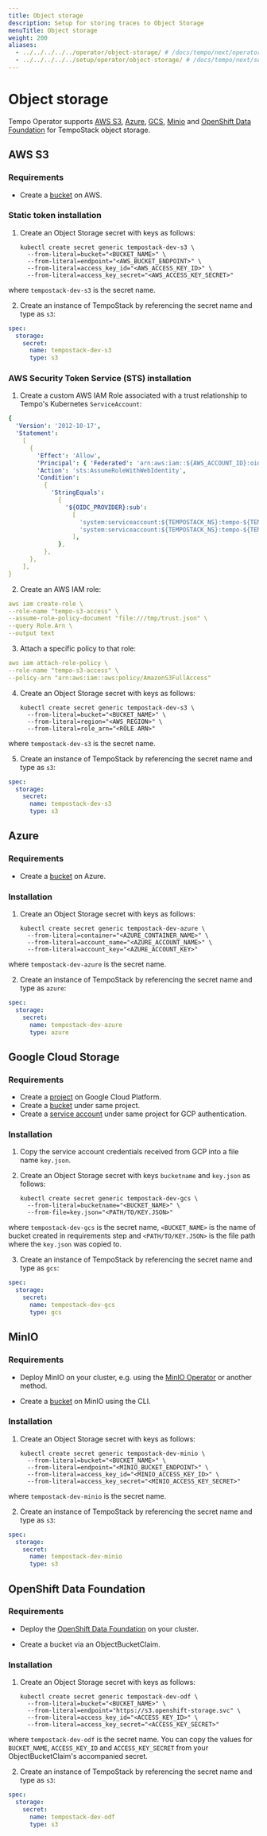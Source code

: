 ```yaml
---
title: Object storage
description: Setup for storing traces to Object Storage
menuTitle: Object storage
weight: 200
aliases:
  - ../../../../../operator/object-storage/ # /docs/tempo/next/operator/object-storage/
  - ../../../../../setup/operator/object-storage/ # /docs/tempo/next/setup/operator/object-storage/
---
```


# Object storage

Tempo Operator supports [AWS S3](https://aws.amazon.com/), [Azure](https://azure.microsoft.com), [GCS](https://cloud.google.com/), [Minio](https://min.io/) and [OpenShift Data Foundation](https://www.redhat.com/en/technologies/cloud-computing/openshift-data-foundation) for TempoStack object storage.

## AWS S3

### Requirements

- Create a [bucket](https://docs.aws.amazon.com/AmazonS3/latest/userguide/create-bucket-overview.html) on AWS.

### Static token installation

1. Create an Object Storage secret with keys as follows:

   ```console
   kubectl create secret generic tempostack-dev-s3 \
     --from-literal=bucket="<BUCKET_NAME>" \
     --from-literal=endpoint="<AWS_BUCKET_ENDPOINT>" \
     --from-literal=access_key_id="<AWS_ACCESS_KEY_ID>" \
     --from-literal=access_key_secret="<AWS_ACCESS_KEY_SECRET>"
   ```

where `tempostack-dev-s3` is the secret name.

2. Create an instance of TempoStack by referencing the secret name and type as `s3`:

```yaml
spec:
  storage:
    secret:
      name: tempostack-dev-s3
      type: s3
```

### AWS Security Token Service (STS) installation

1. Create a custom AWS IAM Role associated with a trust relationship to Tempo's Kubernetes `ServiceAccount`:

```yaml
{
  'Version': '2012-10-17',
  'Statement':
    [
      {
        'Effect': 'Allow',
        'Principal': { 'Federated': 'arn:aws:iam::${AWS_ACCOUNT_ID}:oidc-provider/${OIDC_PROVIDER}' },
        'Action': 'sts:AssumeRoleWithWebIdentity',
        'Condition':
          {
            'StringEquals':
              {
                '${OIDC_PROVIDER}:sub':
                  [
                    'system:serviceaccount:${TEMPOSTACK_NS}:tempo-${TEMPOSTACK_NAME}',
                    'system:serviceaccount:${TEMPOSTACK_NS}:tempo-${TEMPOSTACK_NAME}-query-frontend',
                  ],
              },
          },
      },
    ],
}
```

2. Create an AWS IAM role:

```yaml
aws iam create-role \
--role-name "tempo-s3-access" \
--assume-role-policy-document "file:///tmp/trust.json" \
--query Role.Arn \
--output text
```

3. Attach a specific policy to that role:

```yaml
aws iam attach-role-policy \
--role-name "tempo-s3-access" \
--policy-arn "arn:aws:iam::aws:policy/AmazonS3FullAccess"
```

4. Create an Object Storage secret with keys as follows:

   ```console
   kubectl create secret generic tempostack-dev-s3 \
     --from-literal=bucket="<BUCKET_NAME>" \
     --from-literal=region="<AWS_REGION>" \
     --from-literal=role_arn="<ROLE ARN>"
   ```

where `tempostack-dev-s3` is the secret name.

5. Create an instance of TempoStack by referencing the secret name and type as `s3`:

```yaml
spec:
  storage:
    secret:
      name: tempostack-dev-s3
      type: s3
```

## Azure

### Requirements

- Create a [bucket](https://docs.microsoft.com/en-us/azure/storage/blobs/storage-blobs-introduction) on Azure.

### Installation

1. Create an Object Storage secret with keys as follows:

   ```console
   kubectl create secret generic tempostack-dev-azure \
     --from-literal=container="<AZURE_CONTAINER_NAME>" \
     --from-literal=account_name="<AZURE_ACCOUNT_NAME>" \
     --from-literal=account_key="<AZURE_ACCOUNT_KEY>"
   ```

where `tempostack-dev-azure` is the secret name.

2. Create an instance of TempoStack by referencing the secret name and type as `azure`:

```yaml
spec:
  storage:
    secret:
      name: tempostack-dev-azure
      type: azure
```

## Google Cloud Storage

### Requirements

- Create a [project](https://cloud.google.com/resource-manager/docs/creating-managing-projects) on Google Cloud Platform.
- Create a [bucket](https://cloud.google.com/storage/docs/creating-buckets) under same project.
- Create a [service account](https://cloud.google.com/docs/authentication/getting-started#creating_a_service_account) under same project for GCP authentication.

### Installation

1. Copy the service account credentials received from GCP into a file name `key.json`.
2. Create an Object Storage secret with keys `bucketname` and `key.json` as follows:

   ```console
   kubectl create secret generic tempostack-dev-gcs \
     --from-literal=bucketname="<BUCKET_NAME>" \
     --from-file=key.json="<PATH/TO/KEY.JSON>"
   ```

where `tempostack-dev-gcs` is the secret name, `<BUCKET_NAME>` is the name of bucket created in requirements step and `<PATH/TO/KEY.JSON>` is the file path where the `key.json` was copied to.

3. Create an instance of TempoStack by referencing the secret name and type as `gcs`:

```yaml
spec:
  storage:
    secret:
      name: tempostack-dev-gcs
      type: gcs
```

## MinIO

### Requirements

- Deploy MinIO on your cluster, e.g. using the [MinIO Operator](https://operator.min.io/) or another method.

- Create a [bucket](https://docs.min.io/docs/minio-client-complete-guide.html) on MinIO using the CLI.

### Installation

1. Create an Object Storage secret with keys as follows:

   ```console
   kubectl create secret generic tempostack-dev-minio \
     --from-literal=bucket="<BUCKET_NAME>" \
     --from-literal=endpoint="<MINIO_BUCKET_ENDPOINT>" \
     --from-literal=access_key_id="<MINIO_ACCESS_KEY_ID>" \
     --from-literal=access_key_secret="<MINIO_ACCESS_KEY_SECRET>"
   ```

where `tempostack-dev-minio` is the secret name.

2. Create an instance of TempoStack by referencing the secret name and type as `s3`:

```yaml
spec:
  storage:
    secret:
      name: tempostack-dev-minio
      type: s3
```

## OpenShift Data Foundation

### Requirements

- Deploy the [OpenShift Data Foundation](https://access.redhat.com/documentation/en-us/red_hat_openshift_data_foundation/4.10) on your cluster.

- Create a bucket via an ObjectBucketClaim.

### Installation

1. Create an Object Storage secret with keys as follows:

   ```console
   kubectl create secret generic tempostack-dev-odf \
     --from-literal=bucket="<BUCKET_NAME>" \
     --from-literal=endpoint="https://s3.openshift-storage.svc" \
     --from-literal=access_key_id="<ACCESS_KEY_ID>" \
     --from-literal=access_key_secret="<ACCESS_KEY_SECRET>"
   ```

where `tempostack-dev-odf` is the secret name. You can copy the values for `BUCKET_NAME`, `ACCESS_KEY_ID` and `ACCESS_KEY_SECRET` from your ObjectBucketClaim's accompanied secret.

2. Create an instance of TempoStack by referencing the secret name and type as `s3`:

```yaml
spec:
  storage:
    secret:
      name: tempostack-dev-odf
      type: s3
```
